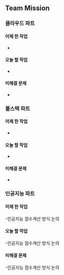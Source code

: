 ## Team Mission

### 클라우드 파트
#### 어제 한 작업
-

#### 오늘 할 작업
-

#### 미해결 문제
-

### 풀스택 파트
#### 어제 한 작업
-

#### 오늘 할 작업
-

#### 미해결 문제
-

### 인공지능 파트
#### 어제 한 작업
-인공지능 점수계산 방식 논의

#### 오늘 할 작업
-인공지능 점수계산 방식 논의

#### 미해결 문제
-인공지능 점수계산 방식 논의

